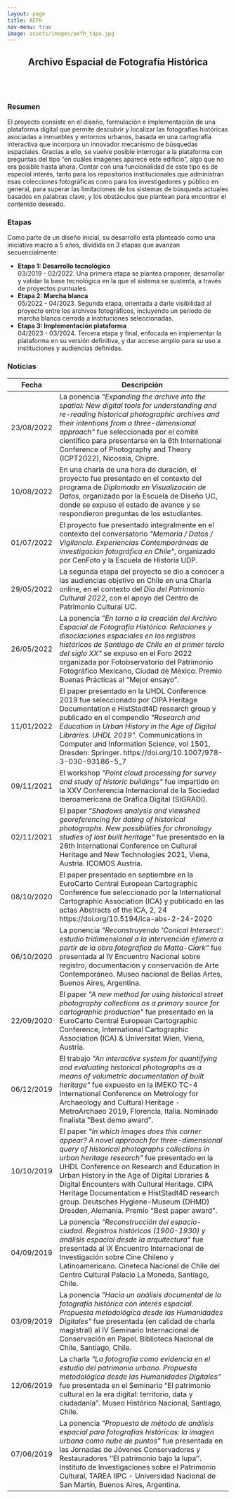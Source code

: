 ```yaml
---
layout: page
title: AEFH
nav-menu: true
image: assets/images/aefh_tapa.jpg
---
```


<!-- Main -->
<div id="main" class="alt">

<!-- One -->
<section id="one">
	<div class="inner">
		<header class="major">
			<h2>Archivo Espacial de Fotografía Histórica</h2>
		</header>
		<span class="image main"><img src="https://evidenciavisual.org/assets/images/aefh_tapa.jpg" alt="" /></span>

<!-- Content -->
<h3 id="content">Resumen</h3>
<p>El proyecto consiste en el diseño, formulación e implementación de una plataforma digital que permite descubrir y localizar las fotografías históricas asociadas a inmuebles y entornos urbanos, basada en una cartografía interactiva que incorpora un innovador mecanismo de búsquedas espaciales. Gracias a ello, se vuelve posible interrogar a la plataforma con preguntas del tipo “en cuáles imágenes aparece este edificio”, algo que no era posible hasta ahora. Contar con una funcionalidad de este tipo es de especial interés, tanto para los repositorios institucionales que administran esas colecciones fotográficas como para los investigadores y público en general, para superar las limitaciones de los sistemas de búsqueda actuales basados en palabras clave, y los obstáculos que plantean para encontrar el contenido deseado.</p>


<h3>Etapas</h3>
<p>Como parte de un diseño inicial, su desarrollo está planteado como una iniciativa macro a 5 años, dividida en 3 etapas que avanzan secuencialmente:</p>

<ul class="alt">
	<li><b>Etapa 1: Desarrollo tecnológico</b><br><span>03/2019 - 02/2022. Una primera etapa se plantea proponer, desarrollar y validar la base tecnológica en la que el sistema se sustenta, a través de proyectos puntuales.</span></li>
	<li><b>Etapa 2: Marcha blanca</b><br><span>05/2022 - 04/2023. Segunda etapa, orientada a darle visibilidad al proyecto entre los archivos fotográficos, incluyendo un período de marcha blanca cerrada a instituciones seleccionadas.</span></li>
	<li><b>Etapa 3: Implementación plataforma</b><br><span>04/2023 - 03/2024. Tercera etapa y final, enfocada en implementar la plataforma en su versión definitiva, y dar acceso amplio para su uso a instituciones y audiencias definidas.</span></li>
</ul>

<h3>Noticias</h3>
<div class="table-wrapper">
	<table>
		<thead>
			<tr>
				<th>Fecha</th>
				<th>Descripción</th>
			</tr>
		</thead>
		<tbody>
			<tr>
		        <td>23/08/2022</td>
		        <td>La ponencia <i>"Expanding the archive into the spatial: New digital tools for understanding and re-reading historical photographic archives and their intentions from a three-dimensional approach"</i> fue seleccionada por el comité científico para presentarse en la 6th International Conference of Photography and Theory (ICPT2022), Nicossia, Chipre.</td>
		    </tr>
			<tr>
		        <td>10/08/2022</td>
		        <td>En una charla de una hora de duración, el proyecto fue presentado en el contexto del programa de <i>Diplomado en Visualización de Datos</i>, organizado por la Escuela de Diseño UC, donde se expuso el estado de avance y se respondieron preguntas de los estudiantes.</td>
		    </tr>
			<tr>
		        <td>01/07/2022</td>
		        <td>El proyecto fue presentado integralmente en el contexto del conversatorio <i>"Memoria / Datos / Vigilancia. Experiencias Contemporáneas de investigación fotográfica en Chile"</i>, organizado por CenFoto y la Escuela de Historia UDP.</td>
		    </tr>
		    <tr>
		        <td>29/05/2022</td>
		        <td>La segunda etapa del proyecto se dio a conocer a las audiencias objetivo en Chile en una Charla online, en el contexto del <i>Día del Patrimonio Cultural 2022</i>, con el apoyo del Centro de Patrimonio Cultural UC.</td>
		    </tr>
		    <tr>
		        <td>26/05/2022</td>
		        <td>La ponencia <i>"En torno a la creación del Archivo Espacial de Fotografía Histórica. Relaciones y disociaciones espaciales en los registros históricos de Santiago de Chile en el primer tercio del siglo XX"</i> se expuso en el Foro 2022 organizada por Fotobservatorio del Patrimonio Fotográfico Mexicano, Ciudad de México. Premio Buenas Prácticas al "Mejor ensayo".</td>
		    </tr>
		    <tr>
		        <td>11/01/2022</td>
		        <td>El paper presentado en la UHDL Conference 2019 fue seleccionado por CIPA Heritage Documentation e HistStadt4D research group y publicado en el compendio <i>"Research and Education in Urban History in the Age of Digital Libraries. UHDL 2019"</i>. Communications in Computer and Information Science, vol 1501, Dresden: Springer. https://doi.org/10.1007/978-3-030-93186-5_7 </td>
		    </tr>
		    <tr>
		        <td>09/11/2021</td>
		        <td>El workshop <i>"Point cloud processing for survey and study of historic buildings"</i> fue impartido en la XXV Conferencia Internacional de la Sociedad Iberoamericana de Gráfica Digital (SIGRADI).</td>
		    </tr>
		    <tr>
		        <td>02/11/2021</td>
		        <td>El paper <i>"Shadows analysis and viewshed georeferencing for dating of historical photographs. New possibilities for chronology studies of lost built heritage"</i> fue presentado en la 26th International Conference on Cultural Heritage and New Technologies 2021, Viena, Austria. ICOMOS Austria.</td>
		    </tr>
		    <tr>
		        <td>08/10/2020</td>
		        <td>El paper presentado en septiembre en la EuroCarto Central European Cartographic Conference fue seleccionado por la International Cartographic Association (ICA) y publicado en las actas Abstracts of the ICA, 2, 24 https://doi.org/10.5194/ica-abs-2-24-2020 </td>
		    </tr>
		    <tr>
		        <td>06/10/2020</td>
		        <td>La ponencia <i>"Reconstruyendo 'Conical Intersect': estudio tridimensional a la intervención efímera a partir de la obra fotográfica de Matta-Clark"</i> fue presentada al IV Encuentro Nacional sobre registro, documentación y conservación de Arte Contemporáneo. Museo nacional de Bellas Artes, Buenos Aires, Argentina.</td>
		    </tr>
		    <tr>
		        <td>22/09/2020</td>
		        <td>El paper <i>"A new method for using historical street photography collections as a primary source for cartographic production"</i> fue presentado en la EuroCarto Central European Cartographic Conference, International Cartographic Association (ICA) &amp; Universitat Wien, Viena, Austria.</td>
		    </tr>
		    <tr>
		        <td>06/12/2019</td>
		        <td>El trabajo <i>"An interactive system for quantifying and evaluating historical photographs as a means of volumetric documentation of built heritage"</i> fue expuesto en la IMEKO TC-4 International Conference on Metrology for Archaeology and Cultural Heritage - MetroArchaeo 2019, Florencia, Italia. Nominado finalista "Best demo award".</td>
		    </tr>
		    <tr>
		        <td>10/10/2019</td>
		        <td>El paper <i>"In which images does this corner appear? A novel approach for three-dimensional query of historical photographs collections in urban heritage research"</i> fue presentado en la UHDL Conference on Research and Education in Urban History in the Age of Digital Libraries &amp; Digital Encounters with Cultural Heritage. CIPA Heritage Documentation e HistStadt4D research group. Deutsches Hygiene-Museum (DHMD) Dresden, Alemania. Premio "Best paper award".</td>
		    </tr>
		    <tr>
		        <td>04/09/2019</td>
		        <td>La ponencia <i>"Reconstrucción del espacio-ciudad. Registros históricos (1900-1930) y análisis espacial desde la arquitectura"</i> fue presentada al IX Encuentro Internacional de Investigación sobre Cine Chileno y Latinoamericano. Cineteca Nacional de Chile del Centro Cultural Palacio La Moneda, Santiago, Chile.</td>
		    </tr>
		    <tr>
		        <td>03/09/2019</td>
		        <td>La ponencia <i>"Hacia un análisis documental de la fotografía histórica con interés espacial. Propuesta metodológica desde las Humanidades Digitales"</i> fue presentada (en calidad de charla magistral) al IV Seminario Internacional de Conservación en Papel. Biblioteca Nacional de Chile, Santiago, Chile.</td>
		    </tr>
		    <tr>
		        <td>12/06/2019</td>
		        <td>La charla <i>"La fotografía como evidencia en el estudio del patrimonio urbano. Propuesta metodológica desde las Humanidades Digitales"</i> fue presentada en el Seminario “El patrimonio cultural en la era digital: territorio, data y ciudadanía”. Museo Histórico Nacional, Santiago, Chile.</td>
		    </tr>
		    <tr>
		        <td>07/06/2019</td>
		        <td>La ponencia <i>"Propuesta de método de análisis espacial para fotografías históricas: la imagen urbana como nube de puntos"</i> fue presentada en las Jornadas de Jóvenes Conservadores y Restauradores ‘‘El patrimonio bajo la lupa’’. Instituto de Investigaciones sobre el Patrimonio Cultural, TAREA IIPC - Universidad Nacional de San Martín, Buenos Aires, Argentina.</td>
		    </tr>
		</tbody>
<!-- 		<tfoot>
			<tr>
				<td colspan="2"></td>
				<td>100.00</td>
			</tr>
		</tfoot> -->
	</table>
</div>


</div>
</section>

</div>

